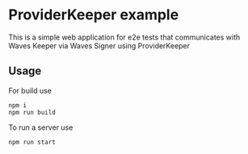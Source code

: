 # ProviderKeeper example

This is a simple web application for e2e tests that communicates with Waves Keeper via Waves Signer using ProviderKeeper

## Usage
For build use
```shell
npm i
npm run build
```

To run a server use
```shell
npm run start
```
